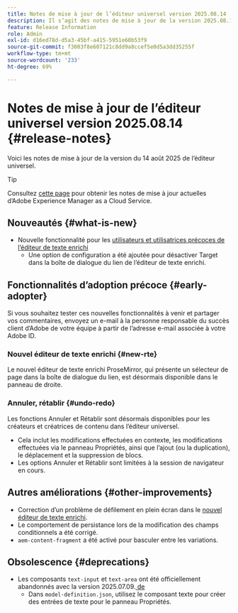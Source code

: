 ```yaml
---
title: Notes de mise à jour de l’éditeur universel version 2025.08.14
description: Il s’agit des notes de mise à jour de la version 2025.08.14 de l’éditeur universel.
feature: Release Information
role: Admin
exl-id: d16ed78d-d5a3-45bf-a415-5951e60b53f9
source-git-commit: f3003f8e607121c8dd9a8ccef5e0d5a3dd35255f
workflow-type: tm+mt
source-wordcount: '233'
ht-degree: 69%

---
```



# Notes de mise à jour de l’éditeur universel version 2025.08.14 {#release-notes}

Voici les notes de mise à jour de la version du 14 août 2025 de l’éditeur universel.

>[!TIP]
>
>Consultez [cette page](/help/release-notes/release-notes-cloud/release-notes-current.md) pour obtenir les notes de mise à jour actuelles d’Adobe Experience Manager as a Cloud Service.

## Nouveautés {#what-is-new}

* Nouvelle fonctionnalité pour les [utilisateurs et utilisatrices précoces de l’éditeur de texte enrichi](#new-rte)
   * Une option de configuration a été ajoutée pour désactiver Target dans la boîte de dialogue du lien de l’éditeur de texte enrichi.

## Fonctionnalités d’adoption précoce {#early-adopter}

Si vous souhaitez tester ces nouvelles fonctionnalités à venir et partager vos commentaires, envoyez un e-mail à la personne responsable du succès client d’Adobe de votre équipe à partir de l’adresse e-mail associée à votre Adobe ID.

### Nouvel éditeur de texte enrichi {#new-rte}

Le nouvel éditeur de texte enrichi ProseMirror, qui présente un sélecteur de page dans la boîte de dialogue du lien, est désormais disponible dans le panneau de droite.

### Annuler, rétablir {#undo-redo}

Les fonctions Annuler et Rétablir sont désormais disponibles pour les créateurs et créatrices de contenu dans l’éditeur universel.

* Cela inclut les modifications effectuées en contexte, les modifications effectuées via le panneau Propriétés, ainsi que l’ajout (ou la duplication), le déplacement et la suppression de blocs.
* Les options Annuler et Rétablir sont limitées à la session de navigateur en cours.

## Autres améliorations {#other-improvements}

* Correction d’un problème de défilement en plein écran dans le [nouvel éditeur de texte enrichi](#new-rte).
* Le comportement de persistance lors de la modification des champs conditionnels a été corrigé.
* `aem-content-fragment` a été activé pour basculer entre les variations.

## Obsolescence {#deprecations}

* Les composants `text-input` et `text-area` ont été officiellement abandonnés avec la version 2025.07.09.[ de ](/help/release-notes/universal-editor/2025/2025-07-09.md)
   * Dans `model-definition.json`, utilisez le composant texte pour créer des entrées de texte pour le panneau Propriétés.
